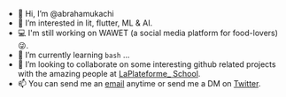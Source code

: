 - 👋 Hi, I’m @abrahamukachi
- 👀 I’m interested in lit, flutter, ML & AI.
- 💻 I'm still working on WAWET (a social media platform for food-lovers) 😜.
- 🌱 I’m currently learning `bash` ...
- 💞️ I’m looking to collaborate on some interesting github related projects with the amazing people at [LaPlateforme_ School](https://laplateforme.io).
- 📫 You can send me an [email](abrahamukachi@gmail.com) anytime or send me a DM on [Twitter](https://twitter.com/abrahamukachi).

<!---
abrahamukachi/abrahamukachi is a ✨ special ✨ repository because its `README.md` (this file) appears on your GitHub profile.
You can click the Preview link to take a look at your changes.
--->
